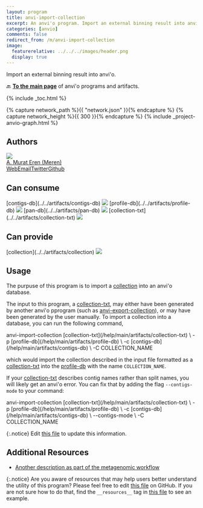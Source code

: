 ```yaml
---
layout: program
title: anvi-import-collection
excerpt: An anvi'o program. Import an external binning result into anvi&#x27;o.
categories: [anvio]
comments: false
redirect_from: /m/anvi-import-collection
image:
  featurerelative: ../../../images/header.png
  display: true
---
```


Import an external binning result into anvi&#x27;o.

🔙 **[To the main page](../../)** of anvi'o programs and artifacts.


{% include _toc.html %}
<div id="svg" class="subnetwork"></div>
{% capture network_path %}{{ "network.json" }}{% endcapture %}
{% capture network_height %}{{ 300 }}{% endcapture %}
{% include _project-anvio-graph.html %}


## Authors

<div class="anvio-person"><div class="anvio-person-info"><div class="anvio-person-photo"><img class="anvio-person-photo-img" src="../../images/authors/meren.jpg" /></div><div class="anvio-person-info-box"><a href="/people/meren" target="_blank"><span class="anvio-person-name">A. Murat Eren (Meren)</span></a><div class="anvio-person-social-box"><a href="http://merenlab.org" class="person-social" target="_blank"><i class="fa fa-fw fa-home"></i>Web</a><a href="mailto:a.murat.eren@gmail.com" class="person-social" target="_blank"><i class="fa fa-fw fa-envelope-square"></i>Email</a><a href="http://twitter.com/merenbey" class="person-social" target="_blank"><i class="fa fa-fw fa-twitter-square"></i>Twitter</a><a href="http://github.com/meren" class="person-social" target="_blank"><i class="fa fa-fw fa-github"></i>Github</a></div></div></div></div>



## Can consume


<p style="text-align: left" markdown="1"><span class="artifact-r">[contigs-db](../../artifacts/contigs-db) <img src="../../images/icons/DB.png" class="artifact-icon-mini" /></span> <span class="artifact-r">[profile-db](../../artifacts/profile-db) <img src="../../images/icons/DB.png" class="artifact-icon-mini" /></span> <span class="artifact-r">[pan-db](../../artifacts/pan-db) <img src="../../images/icons/DB.png" class="artifact-icon-mini" /></span> <span class="artifact-r">[collection-txt](../../artifacts/collection-txt) <img src="../../images/icons/TXT.png" class="artifact-icon-mini" /></span></p>


## Can provide


<p style="text-align: left" markdown="1"><span class="artifact-p">[collection](../../artifacts/collection) <img src="../../images/icons/COLLECTION.png" class="artifact-icon-mini" /></span></p>


## Usage


The purpuse of this program is to import a <span class="artifact-n">[collection](/help/main/artifacts/collection)</span> into an anvi'o database.

The input to this program, a <span class="artifact-n">[collection-txt](/help/main/artifacts/collection-txt)</span>, may either have been generated by another anvi'o pprogram (such as <span class="artifact-p">[anvi-export-collection](/help/main/programs/anvi-export-collection)</span>), or may have been generated by the user manually. To import a collection into a database, you can run the following command, 

<div class="codeblock" markdown="1">
anvi&#45;import&#45;collection <span class="artifact&#45;n">[collection&#45;txt](/help/main/artifacts/collection&#45;txt)</span> \
                       &#45;p <span class="artifact&#45;n">[profile&#45;db](/help/main/artifacts/profile&#45;db)</span> \
                       &#45;c <span class="artifact&#45;n">[contigs&#45;db](/help/main/artifacts/contigs&#45;db)</span> \
                       &#45;C COLLECTION_NAME
</div>

which would import the collection described in the input file formatted as a <span class="artifact-n">[collection-txt](/help/main/artifacts/collection-txt)</span> into the <span class="artifact-n">[profile-db](/help/main/artifacts/profile-db)</span> with the name `COLLECTION_NAME`.

If your <span class="artifact-n">[collection-txt](/help/main/artifacts/collection-txt)</span> describes contig names rather than split names, you will likely get an anvi'o error. You can fix that by adding the flag `--contigs-mode` to your command:

<div class="codeblock" markdown="1">
anvi&#45;import&#45;collection <span class="artifact&#45;n">[collection&#45;txt](/help/main/artifacts/collection&#45;txt)</span> \
                       &#45;p <span class="artifact&#45;n">[profile&#45;db](/help/main/artifacts/profile&#45;db)</span> \
                       &#45;c <span class="artifact&#45;n">[contigs&#45;db](/help/main/artifacts/contigs&#45;db)</span> \
                       &#45;&#45;contigs&#45;mode \
                       &#45;C COLLECTION_NAME
</div>

{:.notice}
Edit [this file](https://github.com/merenlab/anvio/tree/master/anvio/docs/programs/anvi-import-collection.md) to update this information.


## Additional Resources


* [Another description as part of the metagenomic workflow](http://merenlab.org/2016/06/22/anvio-tutorial-v2/#anvi-import-collection)


{:.notice}
Are you aware of resources that may help users better understand the utility of this program? Please feel free to edit [this file](https://github.com/merenlab/anvio/tree/master/bin/anvi-import-collection) on GitHub. If you are not sure how to do that, find the `__resources__` tag in [this file](https://github.com/merenlab/anvio/blob/master/bin/anvi-interactive) to see an example.
